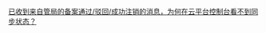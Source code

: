 [已收到来自管局的备案通过/驳回/成功注销的消息，为何在云平台控制台看不到同步状态？](/document/product/243/14801#.E5.B7.B2.E6.94.B6.E5.88.B0.E6.9D.A5.E8.87.AA.E7.AE.A1.E5.B1.80.E7.9A.84.E5.A4.87.E6.A1.88.E9.80.9A.E8.BF.87.2F.E9.A9.B3.E5.9B.9E.2F.E6.88.90.E5.8A.9F.E6.B3.A8.E9.94.80.E7.9A.84.E6.B6.88.E6.81.AF.EF.BC.8C.E4.B8.BA.E4.BD.95.E5.9C.A8.E8.85.BE.E8.AE.AF.E4.BA.91.E6.8E.A7.E5.88.B6.E5.8F.B0.E7.9C.8B.E4.B8.8D.E5.88.B0.E5.90.8C.E6.AD.A5.E7.8A.B6.E6.80.81.EF.BC.9F)